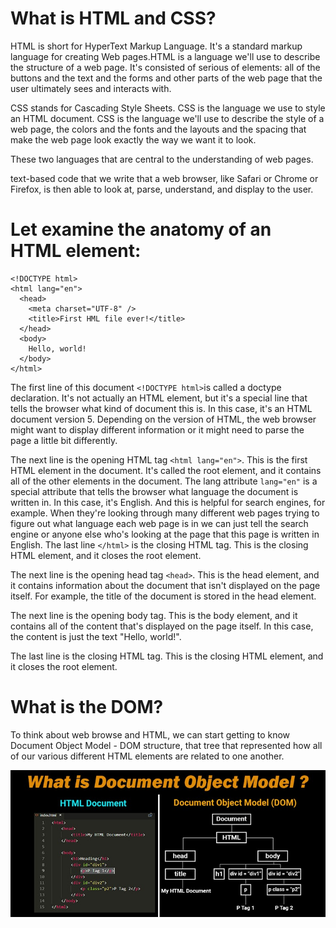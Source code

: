 # What is HTML and CSS?

HTML is short for HyperText Markup Language. It's a standard markup language for creating Web pages.HTML is a language we'll use to describe the structure of a web page. It's consisted of serious of elements: all of the buttons and the text and the forms and other parts of the web page
that the user ultimately sees and interacts with.

CSS stands for Cascading Style Sheets. CSS is the language we use to style an HTML document. CSS is the language we'll use to describe the style of a web page, the colors and the fonts and the layouts and the spacing that make the web page look exactly the way we want it to look.

These two languages that are central to the understanding of web pages.

text-based code that we write that a web browser, like Safari
or Chrome or Firefox, is then able to look at, parse, understand,
and display to the user.

# Let examine the anatomy of an HTML element:

```
<!DOCTYPE html>
<html lang="en">
  <head>
    <meta charset="UTF-8" />
    <title>First HML file ever!</title>
  </head>
  <body>
    Hello, world!
  </body>
</html>
```

The first line of this document `<!DOCTYPE html>`is called a doctype declaration. It's not actually an HTML element, but it's a special line that tells the browser what kind of document this is. In this case, it's an HTML document version 5. Depending on the version of HTML, the web browser might
want to display different information or it might need to parse the page a little bit differently.

The next line is the opening HTML tag `<html lang="en">`. This is the first HTML element in the document. It's called the root element, and it contains all of the other elements in the document.
The lang attribute `lang="en"` is a special attribute that tells the browser what language the document is written in. In this case, it's English. And this is helpful for search engines, for example.
When they're looking through many different web pages trying to figure out what language each web page is in we can just tell the search engine or anyone else who's looking at the page that this page is written in English.
The last line `</html>` is the closing HTML tag. This is the closing HTML element, and it closes the root element.

The next line is the opening head tag `<head>`. This is the head element, and it contains information about the document that isn't displayed on the page itself. For example, the title of the document is stored in the head element.

The next line is the opening body tag. This is the body element, and it contains all of the content that's displayed on the page itself. In this case, the content is just the text "Hello, world!".

The last line is the closing HTML tag. This is the closing HTML element, and it closes the root element.

# What is the DOM?

To think about web browse and HTML, we can start getting to know Document Object Model - DOM
structure, that tree that represented how all of our various different HTML
elements are related to one another.

![Alt text](image.png)
